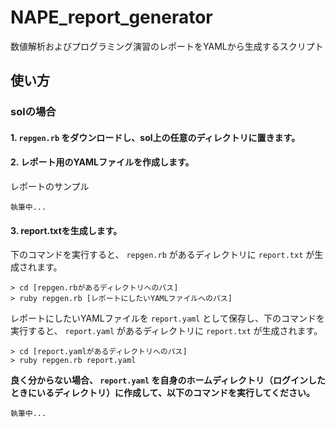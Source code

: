 # NAPE_report_generator

数値解析およびプログラミング演習のレポートをYAMLから生成するスクリプト

## 使い方

### solの場合

#### 1. `repgen.rb` をダウンロードし、sol上の任意のディレクトリに置きます。

#### 2. レポート用のYAMLファイルを作成します。

レポートのサンプル
```
執筆中...
```

#### 3. report.txtを生成します。

下のコマンドを実行すると、 `repgen.rb` があるディレクトリに `report.txt` が生成されます。

```
> cd [repgen.rbがあるディレクトリへのパス]
> ruby repgen.rb [レポートにしたいYAMLファイルへのパス]
```

レポートにしたいYAMLファイルを `report.yaml` として保存し、下のコマンドを実行すると、 `report.yaml` があるディレクトリに `report.txt` が生成されます。

```
> cd [report.yamlがあるディレクトリへのパス]
> ruby repgen.rb report.yaml
```

**良く分からない場合、 `report.yaml` を自身のホームディレクトリ（ログインしたときにいるディレクトリ）に作成して、以下のコマンドを実行してください。**

```
執筆中...
```
